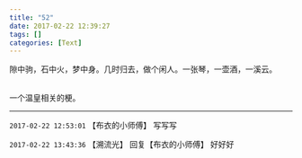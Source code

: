 ```yaml
---
title: "52"
date: 2017-02-22 12:39:27
tags: []
categories: [Text]
---
```


<p dir="ltr"  >隙中驹，石中火，梦中身。几时归去，做个闲人。一张琴，一壶酒，一溪云。<br /><br /></p> 
<p dir="ltr"  >一个温皇相关的梗。</p>

<!-- more -->

---

`2017-02-22 12:53:01` 【布衣的小师傅】 写写写

`2017-02-22 13:43:36` 【溯流光】 回复【布衣的小师傅】 好好好
